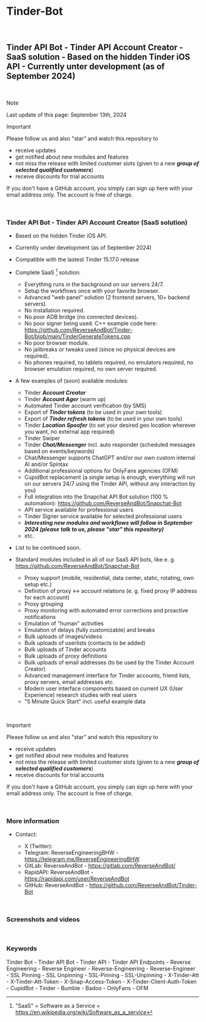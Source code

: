 # Tinder-Bot

&nbsp;

## Tinder API Bot - Tinder API Account Creator - SaaS solution - Based on the hidden Tinder iOS API - Currently unter development (as of September 2024)

&nbsp;

> [!NOTE]
> Last update of this page: September 13th, 2024


> [!IMPORTANT]
> Please follow us and also "star" and watch this repository to
> - receive updates
> - get notified about new modules and features
> - not miss the release with limited customer slots (given to a new ***group of selected qualified customers***)
> - receive discounts for trial accounts
> 
> If you don't have a GitHub account, you simply can sign up here with your email address only. The account is free of charge.

&nbsp;

### Tinder API Bot - Tinder API Account Creator (SaaS solution)


- Based on the hidden Tinder iOS API.

- Currently under development (as of September 2024)
  
- Compatible with the lastest Tinder 15.17.0 release

- Complete SaaS [^1] solution:

  - Everything runs in the background on our servers 24/7.
  - Setup the workflows once with your favorite browser.
  - Advanced "web panel" solution (2 frontend servers, 10+ backend servers).
  - No installation required.
  - No poor ADB bridge (no connected devices).
  - No poor signer being used. C++ example code here: https://github.com/ReverseAndBot/Tinder-Bot/blob/main/TinderGenerateTokens.cpp
  - No poor browser module.
  - No jailbreaks or tweaks used (since no physical devices are required).
  - No phones required, no tablets required, no emulators required, no browser emulation required, no own server required.

- A few examples of (soon) available modules:

  - Tinder ***Account Creator***
  - Tinder ***Account Ager*** (warm up)
  - Automated Tinder account verification (by SMS)
  - Export of ***Tinder tokens*** (to be used in your own tools)
  - Export of ***Tinder refresh tokens*** (to be used in your own tools)
  - Tinder ***Location Spoofer*** (to set your desired geo location wherever you want, no external app required)
  - Tinder Swiper
  - Tinder ***Chat/Messenger*** incl. auto responder (scheduled messages based on events/keywords)
  - Chat/Messenger supports ChatGPT and/or our own custom internal AI and/or Spintax
  - Additional professional options for OnlyFans agencies (OFM)
  - CupidBot replacement (a single setup is enough, everything will run on our servers 24/7 using the Tinder API, without any interaction by you)
  - Full integration into the Snapchat API Bot solution (100 % automation): https://github.com/ReverseAndBot/Snapchat-Bot
  - API service available for professional users
  - Tinder Signer service available for selected professional users
  - ***Interesting new modules and workflows will follow in September 2024 (please talk to us, please "star" this repository)***
  - etc.

- List to be continued soon.

- Standard modules included in all of our SaaS API bots, like e. g. https://github.com/ReverseAndBot/Snapchat-Bot

  - Proxy support (mobile, residential, data center, static, rotating, own setup etc.)
  - Definition of proxy <-> account relations (e. g. fixed proxy IP address for each account)
  - Proxy grouping
  - Proxy monitoring with automated error corrections and proactive notifications
  - Emulation of "human" activities
  - Emulation of delays (fully customizable) and breaks
  - Bulk uploads of images/videos
  - Bulk uploads of userlists (contacts to be added)
  - Bulk uploads of Tinder accounts
  - Bulk uploads of proxy definitions
  - Bulk uploads of email addresses (to be used by the Tinder Account Creator)
  - Advanced management interface for Tinder accounts, friend lists, proxy servers, email addresses etc.
  - Modern user interface components based on current UX (User Experience) research studies with real users
  - "5 Minute Quick Start" incl. useful example data

&nbsp;

> [!IMPORTANT]
> Please follow us and also "star" and watch this repository to
> - receive updates
> - get notified about new modules and features
> - not miss the release with limited customer slots (given to a new ***group of selected qualified customers***)
> - receive discounts for trial accounts
> 
> If you don't have a GitHub account, you simply can sign up here with your email address only. The account is free of charge.

&nbsp;

### More information

<!--
- More information: https://x.com/ReverseAndBot
-->

- Contact:

  - X (Twitter): <!-- ReverseAndBot - https://x.com/ReverseAndBot -->
  - Telegram: ReverseEngineeringBHW - https://telegram.me/ReverseEngineeringBHW
  - GitLab: ReverseAndBot - https://gitlab.com/ReverseAndBot/
  - RapidAPI: ReverseAndBot - https://rapidapi.com/user/ReverseAndBot
  - GitHub: ReverseAndBot - https://github.com/ReverseAndBot/Tinder-Bot

  [^1]: "SaaS" = Software as a Service = https://en.wikipedia.org/wiki/Software_as_a_service

&nbsp;

### Screenshots and videos

&nbsp;

### Keywords

Tinder Bot - Tinder API Bot - Tinder API - Tinder API Endpoints - Reverse Engineering - Reverse Engineer - Reverse-Engineering - Reverse-Engineer - SSL Pinning - SSL Unpinning - SSL-Pinning - SSL-Unpinning - X-Tinder-Att - X-Tinder-Att-Token - X-Snap-Access-Token - X-Tinder-Client-Auth-Token - CupidBot - Tinder - Bumble - Badoo - OnlyFans - OFM
